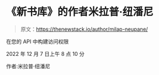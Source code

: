 # 《新书库》的作者米拉普·纽潘尼

> 原文：<https://thenewstack.io/author/milap-neupane/>

在您的 API 中构建访问权限

2022 年 12 月 7 日上午 8 点 10 分

作者:米拉普·纽潘尼